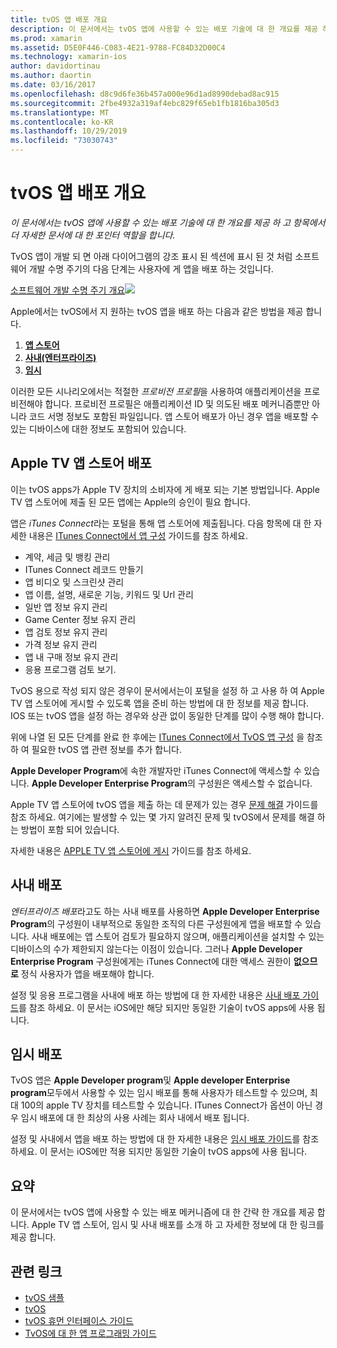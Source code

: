 ```yaml
---
title: tvOS 앱 배포 개요
description: 이 문서에서는 tvOS 앱에 사용할 수 있는 배포 기술에 대 한 개요를 제공 하 고 항목에서 더 자세한 문서에 대 한 포인터 역할을 합니다.
ms.prod: xamarin
ms.assetid: D5E0F446-C083-4E21-9788-FC84D32D00C4
ms.technology: xamarin-ios
author: davidortinau
ms.author: daortin
ms.date: 03/16/2017
ms.openlocfilehash: d8c9d6fe36b457a000e96d1ad8990debad8ac915
ms.sourcegitcommit: 2fbe4932a319af4ebc829f65eb1fb1816ba305d3
ms.translationtype: MT
ms.contentlocale: ko-KR
ms.lasthandoff: 10/29/2019
ms.locfileid: "73030743"
---
```

# <a name="tvos-app-distribution-overview"></a>tvOS 앱 배포 개요

_이 문서에서는 tvOS 앱에 사용할 수 있는 배포 기술에 대 한 개요를 제공 하 고 항목에서 더 자세한 문서에 대 한 포인터 역할을 합니다._

TvOS 앱이 개발 되 면 아래 다이어그램의 강조 표시 된 섹션에 표시 된 것 처럼 소프트웨어 개발 수명 주기의 다음 단계는 사용자에 게 앱을 배포 하는 것입니다.

[소프트웨어 개발 수명 주기 개요![](images/publishingdiagram.png)](images/publishingdiagram.png#lightbox)

Apple에서는 tvOS에서 지 원하는 tvOS 앱을 배포 하는 다음과 같은 방법을 제공 합니다.

1. [**앱 스토어**](#Apple-TV-App-Store-Distribution)
2. [**사내(엔터프라이즈)** ](#In-House-Distribution) 
3. [**임시**](#Ad_Hoc_Distribution) 

이러한 모든 시나리오에서는 적절한 *프로비전 프로필*을 사용하여 애플리케이션을 프로비전해야 합니다. 프로비전 프로필은 애플리케이션 ID 및 의도된 배포 메커니즘뿐만 아니라 코드 서명 정보도 포함된 파일입니다. 앱 스토어 배포가 아닌 경우 앱을 배포할 수 있는 디바이스에 대한 정보도 포함되어 있습니다.

<a name="Apple-TV-App-Store-Distribution" />

## <a name="apple-tv-app-store-distribution"></a>Apple TV 앱 스토어 배포

이는 tvOS apps가 Apple TV 장치의 소비자에 게 배포 되는 기본 방법입니다. Apple TV 앱 스토어에 제출 된 모든 앱에는 Apple의 승인이 필요 합니다.

앱은 *iTunes Connect*라는 포털을 통해 앱 스토어에 제출됩니다. 다음 항목에 대 한 자세한 내용은 [ITunes Connect에서 앱 구성](~/ios/deploy-test/app-distribution/app-store-distribution/itunesconnect.md) 가이드를 참조 하세요.

- 계약, 세금 및 뱅킹 관리
- ITunes Connect 레코드 만들기
- 앱 비디오 및 스크린샷 관리
- 앱 이름, 설명, 새로운 기능, 키워드 및 Url 관리
- 일반 앱 정보 유지 관리
- Game Center 정보 유지 관리
- 앱 검토 정보 유지 관리
- 가격 정보 유지 관리
- 앱 내 구매 정보 유지 관리
- 응용 프로그램 검토 보기.

TvOS 용으로 작성 되지 않은 경우이 문서에서는이 포털을 설정 하 고 사용 하 여 Apple TV 앱 스토어에 게시할 수 있도록 앱을 준비 하는 방법에 대 한 정보를 제공 합니다. IOS 또는 tvOS 앱을 설정 하는 경우와 상관 없이 동일한 단계를 많이 수행 해야 합니다.

위에 나열 된 모든 단계를 완료 한 후에는 [ITunes Connect에서 TvOS 앱 구성](~/ios/tvos/deploy-test/app-distribution/itunes-connect.md) 을 참조 하 여 필요한 tvOS 앱 관련 정보를 추가 합니다.

**Apple Developer Program**에 속한 개발자만 iTunes Connect에 액세스할 수 있습니다. **Apple Developer Enterprise Program**의 구성원은 액세스할 수 없습니다.

Apple TV 앱 스토어에 tvOS 앱을 제출 하는 데 문제가 있는 경우 [문제 해결](~/ios/tvos/troubleshooting.md) 가이드를 참조 하세요. 여기에는 발생할 수 있는 몇 가지 알려진 문제 및 tvOS에서 문제를 해결 하는 방법이 포함 되어 있습니다.

자세한 내용은 [APPLE TV 앱 스토어에 게시](~/ios/tvos/deploy-test/app-distribution/app-store-publishing.md) 가이드를 참조 하세요.

<a name="In-House-Distribution" />

## <a name="in-house-distribution"></a>사내 배포

*엔터프라이즈 배포*라고도 하는 사내 배포를 사용하면 **Apple Developer Enterprise Program**의 구성원이 내부적으로 동일한 조직의 다른 구성원에게 앱을 배포할 수 있습니다. 사내 배포에는 앱 스토어 검토가 필요하지 않으며, 애플리케이션을 설치할 수 있는 디바이스의 수가 제한되지 않는다는 이점이 있습니다. 그러나 **Apple Developer Enterprise Program** 구성원에게는 iTunes Connect에 대한 액세스 권한이 **없으므로** 정식 사용자가 앱을 배포해야 합니다.

설정 및 응용 프로그램을 사내에 배포 하는 방법에 대 한 자세한 내용은 [사내 배포 가이드](~/ios/deploy-test/app-distribution/in-house-distribution.md)를 참조 하세요. 이 문서는 iOS에만 해당 되지만 동일한 기술이 tvOS apps에 사용 됩니다.

<a name="Ad_Hoc_Distribution"/>

## <a name="ad-hoc-distribution"></a>임시 배포

TvOS 앱은 **Apple Developer program**및 **Apple developer Enterprise program**모두에서 사용할 수 있는 임시 배포를 통해 사용자가 테스트할 수 있으며, 최대 100의 apple TV 장치를 테스트할 수 있습니다. ITunes Connect가 옵션이 아닌 경우 임시 배포에 대 한 최상의 사용 사례는 회사 내에서 배포 됩니다.

설정 및 사내에서 앱을 배포 하는 방법에 대 한 자세한 내용은 [임시 배포 가이드](~/ios/deploy-test/app-distribution/ad-hoc-distribution.md)를 참조 하세요. 이 문서는 iOS에만 적용 되지만 동일한 기술이 tvOS apps에 사용 됩니다.

<a name="Summary" />

## <a name="summary"></a>요약

이 문서에서는 tvOS 앱에 사용할 수 있는 배포 메커니즘에 대 한 간략 한 개요를 제공 합니다. Apple TV 앱 스토어, 임시 및 사내 배포를 소개 하 고 자세한 정보에 대 한 링크를 제공 합니다.

## <a name="related-links"></a>관련 링크

- [tvOS 샘플](https://docs.microsoft.com/samples/browse/?products=xamarin&term=Xamarin.iOS+tvOS)
- [tvOS](https://developer.apple.com/tvos/)
- [tvOS 휴먼 인터페이스 가이드](https://developer.apple.com/tvos/human-interface-guidelines/)
- [TvOS에 대 한 앱 프로그래밍 가이드](https://developer.apple.com/library/prerelease/tvos/documentation/General/Conceptual/AppleTV_PG/)
